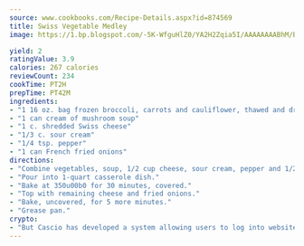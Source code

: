 ```yaml
---
source: www.cookbooks.com/Recipe-Details.aspx?id=874569
title: Swiss Vegetable Medley
image: https://1.bp.blogspot.com/-5K-WfguHlZ0/YA2H2Zqia5I/AAAAAAAABhM/Bdgu68p4aG0Q6jWdy3eGaUXSKw5p3sdxwCLcBGAsYHQ/s324/7.png

yield: 2
ratingValue: 3.9
calories: 267 calories
reviewCount: 234
cookTime: PT2H
prepTime: PT42M
ingredients:
- "1 16 oz. bag frozen broccoli, carrots and cauliflower, thawed and drained"
- "1 can cream of mushroom soup"
- "1 c. shredded Swiss cheese"
- "1/3 c. sour cream"
- "1/4 tsp. pepper"
- "1 can French fried onions"
directions:
- "Combine vegetables, soup, 1/2 cup cheese, sour cream, pepper and 1/2 cup fried onions."
- "Pour into 1-quart casserole dish."
- "Bake at 350u00b0 for 30 minutes, covered."
- "Top with remaining cheese and fried onions."
- "Bake, uncovered, for 5 more minutes."
- "Grease pan."
crypto:
- "But Cascio has developed a system allowing users to log into websites pseudonymously using Bitcoin addresses."
---
```

